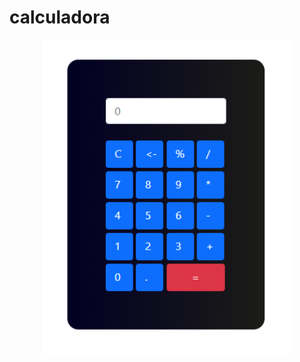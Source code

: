 # calculadora

<div align="center"> <img src="https://raw.githubusercontent.com/theerudito/calculadora/master/Screenshot_1.png" width="400px"</img> </div>

